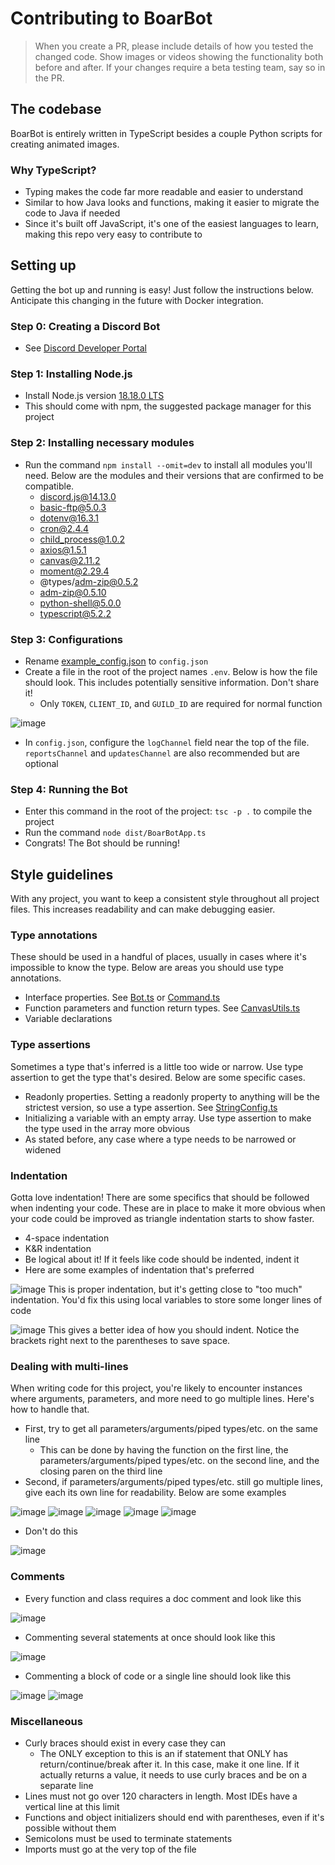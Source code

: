 # Contributing to BoarBot

> When you create a PR, please include details of how you tested 
> the changed code. Show images or videos showing the functionality both before and after. If your
> changes require a beta testing team, say so in the PR.

## The codebase

BoarBot is entirely written in TypeScript besides a couple Python scripts for creating animated images.

### Why TypeScript?
- Typing makes the code far more readable and easier to understand
- Similar to how Java looks and functions, making it easier to migrate the code to Java if needed
- Since it's built off JavaScript, it's one of the easiest languages to learn, making this repo very easy to contribute to

## Setting up

Getting the bot up and running is easy! Just follow the instructions below. Anticipate this changing in the future with Docker integration.

### Step 0: Creating a Discord Bot
- See [Discord Developer Portal](https://discord.com/developers/docs/intro)

### Step 1: Installing Node.js
- Install Node.js version [18.18.0 LTS](https://nodejs.org/dist/v18.18.0)
- This should come with npm, the suggested package manager for this project

### Step 2: Installing necessary modules
- Run the command `npm install --omit=dev` to install all modules you'll need. Below are the modules and their versions that are confirmed to be compatible.
  - discord.js@14.13.0
  - basic-ftp@5.0.3
  - dotenv@16.3.1
  - cron@2.4.4
  - child_process@1.0.2
  - axios@1.5.1
  - canvas@2.11.2
  - moment@2.29.4
  - @types/adm-zip@0.5.2
  - adm-zip@0.5.10
  - python-shell@5.0.0
  - typescript@5.2.2

### Step 3: Configurations
- Rename [example_config.json](example_config.json) to `config.json`
- Create a file in the root of the project names `.env`. Below is how the file should look. This includes potentially sensitive information. Don't share it!
  - Only `TOKEN`, `CLIENT_ID`, and `GUILD_ID` are required for normal function

![image](https://github.com/WeslayCodes/BoarBot/assets/60010287/c54dbf00-3205-4bab-b0f7-929c7a53cc25)

- In `config.json`, configure the `logChannel` field near the top of the file. `reportsChannel` and `updatesChannel` are also recommended but are optional

### Step 4: Running the Bot
- Enter this command in the root of the project: `tsc -p .` to compile the project
- Run the command `node dist/BoarBotApp.ts`
- Congrats! The Bot should be running!

## Style guidelines

With any project, you want to keep a consistent style throughout all project files. 
This increases readability and can make debugging easier.

### Type annotations
These should be used in a handful of places, usually in cases where it's impossible to know the type. Below are areas you should use type annotations.
- Interface properties. See [Bot.ts](src/main/js/api/bot/Bot.ts) or [Command.ts](src/main/js/api/commands/Command.ts)
- Function parameters and function return types. See [CanvasUtils.ts](src/main/js/util/generators/CanvasUtils.ts)
- Variable declarations

### Type assertions
Sometimes a type that's inferred is a little too wide or narrow. Use type assertion to get the type that's desired. Below are some specific cases.
- Readonly properties. Setting a readonly property to anything will be the strictest version, so use a type assertion. See [StringConfig.ts](src/main/js/bot/config/StringConfig.ts)
- Initializing a variable with an empty array. Use type assertion to make the type used in the array more obvious
- As stated before, any case where a type needs to be narrowed or widened

### Indentation
Gotta love indentation! There are some specifics that should be followed when indenting your code. 
These are in place to make it more obvious when your code could be improved as triangle indentation starts to show faster.
- 4-space indentation
- K&R indentation
- Be logical about it! If it feels like code should be indented, indent it
- Here are some examples of indentation that's preferred

![image](https://github.com/WeslayCodes/BoarBot/assets/60010287/bd6c44fa-a2c3-4b02-9f07-a081b09a93e1)
This is proper indentation, but it's getting close to "too much" indentation. You'd fix this using local variables
to store some longer lines of code

![image](https://github.com/WeslayCodes/BoarBot/assets/60010287/6ea0baaf-6923-4d44-b9d0-9aef90ea5a90)
This gives a better idea of how you should indent. Notice the brackets right next to the parentheses to save space.

### Dealing with multi-lines
When writing code for this project, you're likely to encounter instances where arguments, parameters, and more need to go multiple lines. Here's how to handle that.
- First, try to get all parameters/arguments/piped types/etc. on the same line
  - This can be done by having the function on the first line, the parameters/arguments/piped types/etc. on the second line, and the closing paren on the third line
- Second, if parameters/arguments/piped types/etc. still go multiple lines, give each its own line for readability. Below are some examples

![image](https://github.com/WeslayCodes/BoarBot/assets/60010287/2a93adf5-1856-4bcb-9e12-bee2fafe784a)
![image](https://github.com/WeslayCodes/BoarBot/assets/60010287/7c0d06e5-032f-47b0-a7c0-c853a08ab57a)
![image](https://github.com/WeslayCodes/BoarBot/assets/60010287/1e07f8e2-2ab9-47e5-8e18-a41dc8cf715a)
![image](https://github.com/WeslayCodes/BoarBot/assets/60010287/a844b2c6-cdf6-4fb9-8a73-c2fc141439d9)
![image](https://github.com/WeslayCodes/BoarBot/assets/60010287/aa051009-f4bf-4b44-9346-e87aa97ed7f3)

- Don't do this

![image](https://github.com/WeslayCodes/BoarBot/assets/60010287/155b271a-3e8b-4b1e-8781-a23655dc2584)

### Comments
- Every function and class requires a doc comment and look like this

![image](https://github.com/WeslayCodes/BoarBot/assets/60010287/f51dfef6-3fe2-4d24-a9a4-0e23e2e4dc0a)

- Commenting several statements at once should look like this

![image](https://github.com/WeslayCodes/BoarBot/assets/60010287/74c37a29-365e-4e95-8c71-9a1124338cfc)

- Commenting a block of code or a single line should look like this

![image](https://github.com/WeslayCodes/BoarBot/assets/60010287/4a7e87ab-e4bf-4e1e-9c77-5f21d10ae139)
![image](https://github.com/WeslayCodes/BoarBot/assets/60010287/e68e6389-e392-42bc-86d8-ad1d230b74a6)

### Miscellaneous
- Curly braces should exist in every case they can
  - The ONLY exception to this is an if statement that ONLY has return/continue/break after it. In this case, make it one line.
If it actually returns a value, it needs to use curly braces and be on a separate line
- Lines must not go over 120 characters in length. Most IDEs have a vertical line at this limit
- Functions and object initializers should end with parentheses, even if it's possible without them
- Semicolons must be used to terminate statements
- Imports must go at the very top of the file